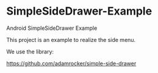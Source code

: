 # SimpleSideDrawer-Example
Android SimpleSideDrawer Example

This project is an example to realize the side menu.

We use the library:

https://github.com/adamrocker/simple-side-drawer
